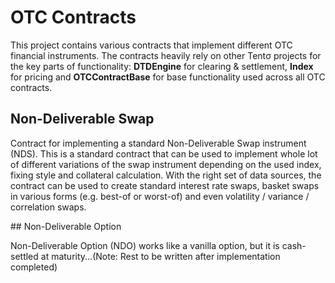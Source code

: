 # OTC Contracts

This project contains various contracts that implement different OTC financial instruments. The contracts heavily rely on other Tentσ projects for the key parts of functionality: **DTDEngine** for clearing & settlement, **Index** for pricing and **OTCContractBase** for base functionality used across all OTC contracts.

## Non-Deliverable Swap

Contract for implementing a standard Non-Deliverable Swap instrument (NDS). This is a standard contract that can be used to implement whole lot of different variations of the swap instrument depending on the used index, fixing style and collateral calculation. With the right set of data sources, the contract can be used to create standard interest rate swaps, basket swaps in various forms (e.g. best-of or worst-of) and even volatility / variance / correlation swaps.

## Non-Deliverable Option

Non-Deliverable Option (NDO) works like a vanilla option, but it is cash-settled at maturity...(Note: Rest to be written after implementation completed)
